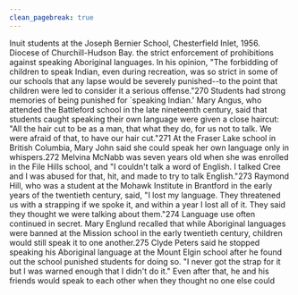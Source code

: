 ```yaml
---
clean_pagebreak: true
---
```


Inuit students at the Joseph Bernier School, Chesterfield Inlet, 1956. Diocese of Churchill-Hudson Bay.
the strict enforcement of prohibitions against speaking Aboriginal languages. In his opinion, "The forbidding of children to speak Indian, even during recreation, was so strict in some of our schools that any lapse would be severely punished--to the point that children were led to consider it a serious offense."270
Students had strong memories of being punished for `speaking Indian.' Mary Angus, who attended the Battleford school in the late nineteenth century, said that students caught speaking their own language were given a close haircut: "All the hair cut to be as a man, that what they do, for us not to talk. We were afraid of that, to have our hair cut."271 At the Fraser Lake school in British Columbia, Mary John said she could speak her own language only in whispers.272 Melvina McNabb was seven years old when she was enrolled in the File Hills school, and "I couldn't talk a word of English. I talked Cree and I was abused for that, hit, and made to try to talk English."273 Raymond Hill, who was a student at the Mohawk Institute in Brantford in the early years of the twentieth century, said, "I lost my language. They threatened us with a strapping if we spoke it, and within a year I lost all of it. They said they thought we were talking about them."274
Language use often continued in secret. Mary Englund recalled that while Aboriginal languages were banned at the Mission school in the early twentieth century, children would still speak it to one another.275 Clyde Peters said he stopped speaking his Aboriginal language at the Mount Elgin school after he found out the school punished students for doing so. "I never got the strap for it but I was warned enough that I didn't do it." Even after that, he and his friends would speak to each other when they thought no one else could
